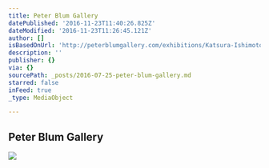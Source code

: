 ```yaml
---
title: Peter Blum Gallery
datePublished: '2016-11-23T11:40:26.825Z'
dateModified: '2016-11-23T11:26:45.121Z'
author: []
isBasedOnUrl: 'http://peterblumgallery.com/exhibitions/Katsura-Ishimoto'
description: ''
publisher: {}
via: {}
sourcePath: _posts/2016-07-25-peter-blum-gallery.md
starred: false
inFeed: true
_type: MediaObject

---
```

<article style=""><h1>Peter Blum Gallery</h1><img src="http://peterblum.s3.amazonaws.com/installation_views/413/ishimotoinstall5.jpg" /></article>